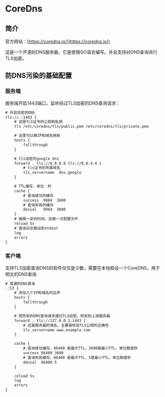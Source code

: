 # CoreDns

## 简介

官方网站：[https://coredns.io/](https://coredns.io/)

这是一个开源的DNS服务器，它是使用GO语言编写。并且支持对DNS查询进行TLS加密。

## 防DNS污染的基础配置

### 服务端

服务端开启1443端口，监听经过TLS加密的DNS查询请求：

```txt
# 开启加密的DNS
tls://.:1443 {
	# 这是TLS证书的公钥和私钥
    tls /etc/coredns/tls/public.pem /etc/coredns/tls/private.pem

	# 这里可以做IP和域名映射
    hosts {
        fallthrough
    }

    # tls加密的google dns
    forward . tls://8.8.8.8 tls://8.8.4.4 {
    	# tls证书的所属域名
        tls_servername  dns.google
    }

    # TTL缓存，单位：秒
    cache {
        # 查询成功的缓存
        success  9984  3600
        # 查询失败的缓存
        denial   9984  3600
    }
	# 每隔一定的时间，加载一次配置文件
    reload 5s
    # 查询日志输出到stdout
    log
    errors
}
```

### 客户端

支持TLS加密查询DNS的软件仅仅是少数，需要在本地假设一个CoreDNS，用于明文的DNS查询

```txt
# 普通的DNS查询
.:53 {
    # 添加几个IP和域名的应声
    hosts {
     	fallthrough
    }

	# 把所有的DNS查询请求通过TLS加密，转发到上游服务器
    forward . tls://127.0.0.1:1443 {
    	# 这是服务器的域名，主要是校验TLS公钥的正确性
        tls_servername www.example.com
    }

    cache {
        # 查询成功缓存，86400 是最大TTL，3600是最小TTL，单位都是秒
        success 86400 3600
        # 查询失败缓存，86400 是最大TTL，5是最小TTL，单位都是秒
        denial  86400 5
    }

    reload 5s
    log
    errors
}
```

